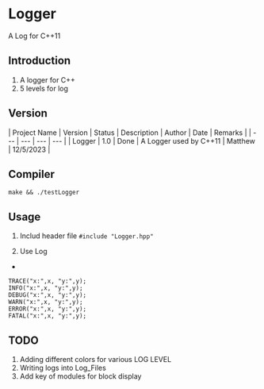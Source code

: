 # Logger
A Log for C++11

## Introduction
1. A logger for C++
2. 5 levels for log

## Version

| Project Name | Version | Status | Description | Author | Date | Remarks |
| ---   | --- | --- | --- |
| Logger | 1.0 | Done | A Logger used by C++11 | Matthew | 12/5/2023 |

## Compiler
`
make && ./testLogger
`

## Usage
1. Includ header file
`#include "Logger.hpp"`

2. Use Log
+ 
```
TRACE("x:",x, "y:",y);
INFO("x:",x, "y:",y);
DEBUG("x:",x, "y:",y);
WARN("x:",x, "y:",y);
ERROR("x:",x, "y:",y);
FATAL("x:",x, "y:",y);
```

## TODO
1. Adding different colors for various LOG LEVEL
2. Writing logs into Log_Files
3. Add key of modules for block display